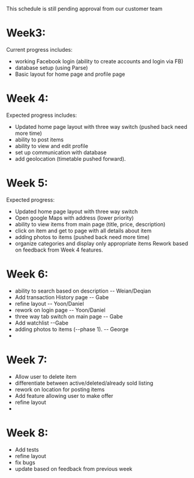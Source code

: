 This schedule is still pending approval from our customer team


# Week3: 

Current progress includes: 
  - working Facebook  login (ability to create accounts and login via FB)
  - database setup (using Parse)
  - Basic layout for home page and profile page
  

# Week 4:

Expected progress includes:
  - Updated home page layout with three way switch (pushed back need more time)
  - ability to post items
  - ability to view and edit profile
  - set up communication with database
  - add geolocation (timetable pushed forward).
  
# Week 5:

Expected progress:
  - Updated home page layout with three way switch
  - Open google Maps with address (lower priority)
  - ability to view items from main page (title, price, description)
  - click on item and get to page with all details about item
  - adding photos to items (pushed back need more time)
  - organize categories and display only appropriate items
  Rework based on feedback from Week 4 features.
  
# Week 6:
  - ability to search based on description  -- Weian/Deqian
  - Add transaction History page        -- Gabe
  - refine layout                       -- Yoon/Daniel
  - rework on login page                -- Yoon/Daniel
  - three way tab switch on main page   -- Gabe
  - Add watchlist                       --Gabe
  - adding photos to items (--phase 1). -- George
  - 
  
# Week 7:
  - Allow user to delete item
  - differentiate between active/deleted/already sold listing
  - rework on location for posting items
  - Add feature allowing user to make offer
  - refine layout
  - 
# Week 8:
  - Add tests
  - refine layout
  - fix bugs
  - update based on feedback from previous week
